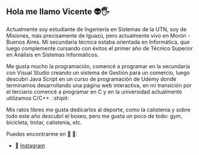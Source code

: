 ## Hola me llamo Vicente :alien:🖐

Actualmente soy estudiante de Ingeniería en Sistemas de la UTN, soy de Misiones, más precisamente de Iguazú, pero actualmente vivo en Morón - Buenos Aires.
Mi secundaria técnica estaba orientada en Informática, que luego complemente cursando con éxitos el primer año de Técnico Superior en Análisis en Sistemas Informáticos.

Me gusta mucho la programación, comencé a programar en la secundaria con Visual Studio creando un sistema de Gestión para un comercio, luego descubrí Java Script en un curso de programación de Udemy donde terminamos desarrollando una página web interactiva, en mi transición por el terciario comencé a programar en C y en la universidad actualmente utilizamos C/C++. :shipit:

Mis ratos libres me gusta dedicarlos al deporte, como la calistenia y sobre todo este año descubrí el boxeo, pero me gusta un poco de todo: gym, bicicleta, trotar, calistenia, etc.

Puedes encontrarme en :rocket: 🤳:
-  :link: [Instagram](https://www.instagram.com/vicentearguello44/)

<!--
